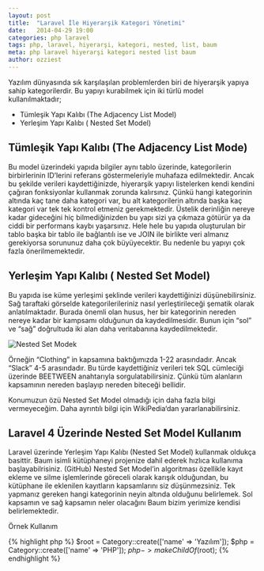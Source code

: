 ```yaml
---
layout: post
title:  "Laravel İle Hiyerarşik Kategori Yönetimi"
date:   2014-04-29 19:00
categories: php laravel
tags: php, laravel, hiyerarşi, kategori, nested, list, baum
meta: php laravel hiyerarşi kategori nested list baum
author: ozziest
---
```


Yazılım dünyasında sık karşılaşılan problemlerden biri de hiyerarşik yapıya sahip kategorilerdir. Bu yapıyı kurabilmek için iki türlü model kullanılmaktadır;

* Tümleşik Yapı Kalıbı (The Adjacency List Model)
* Yerleşim Yapı Kalıbı ( Nested Set Model)

## Tümleşik Yapı Kalıbı (The Adjacency List Mode)

Bu model üzerindeki yapıda bilgiler aynı tablo üzerinde, kategorilerin birbirlerinin ID’lerini referans göstermeleriyle muhafaza edilmektedir. Ancak bu şekilde verileri kaydettiğinizde, hiyerarşik yapıyı listelerken kendi kendini çağıran fonksiyonlar kullanmak zorunda kalırsınız. Çünkü hangi kategorinin altında kaç tane daha kategori var, bu alt kategorilerin altında başka kaç kategori var tek tek kontrol etmeniz gerekmektedir. Üstelik derinliğin nereye kadar gideceğini hiç bilmediğinizden bu yapı sizi ya çıkmaza götürür ya da ciddi bir performans kaybı yaşarsınız. Hele hele bu yapıda oluşturulan bir tablo başka bir tablo ile bağlantılı ise ve JOIN ile birlikte veri almanız gerekiyorsa sorununuz daha çok büyüyecektir. Bu nedenle bu yapıyı çok fazla önerilmemektedir.

## Yerleşim Yapı Kalıbı ( Nested Set Model)

Bu yapıda ise küme yerleşimi şeklinde verileri kaydettiğinizi düşünebilirsiniz. Sağ taraftaki görselde kategorilerileriniz nasıl yerleştirileceği şematik olarak anlatılmaktadır. Burada önemli olan husus, her bir kategorinin nereden nereye kadar bir kampsamı olduğunun da kaydedilmesidir. Bunun için “sol” ve “sağ” doğrultuda iki alan daha veritabanına kaydedilmektedir.

![Nested Set Modek](http://upload.wikimedia.org/wikipedia/commons/thumb/4/41/NestedSetModel.svg/400px-NestedSetModel.svg.png)

Örneğin “Clothing” in kapsamına baktığımızda 1-22 arasındadır. Ancak “Slack” 4-5 arasındadır. Bu türde kaydettiğiniz verileri tek SQL cümleciği üzerinde BEETWEEN anahtarıyla sorgulatabilirsiniz. Çünkü tüm alanların kapsamının nereden başlayıp nereden biteceği bellidir.

Konumuzun özü Nested Set Model olmadığı için daha fazla bilgi vermeyeceğim. Daha ayrıntılı bilgi için WikiPedia‘dan yararlanabilirsiniz.

## Laravel 4 Üzerinde Nested Set Model Kullanım

Laravel üzerinde Yerleşim Yapı Kalıbı (Nested Set Model) kullanmak oldukça basittir. Baum isimli kütüphaneyi projenize dahil ederek hızlıca kullanıma başlayabilrisiniz. (GitHub) Nested Set Model’in algoritması özellikle kayıt ekleme ve silme işlemlerinde göreceli olarak karışık olduğundan, bu kütüphane ile eklenilen kayıtların kapsamlarını siz düşünmezsiniz. Tek yapmanız gereken hangi kategorinin neyin altında olduğunu belirlemek. Sol kapsamın ve sağ kapsamın neler olacağını Baum bizim yerimize kendisi belirlemektedir.

Örnek Kullanım

{% highlight php %}
$root = Category::create(['name' => 'Yazılım']); 
$php = Category::create(['name' => 'PHP']); 
$php->makeChildOf($root);
{% endhighlight %}


